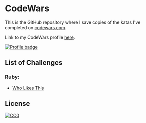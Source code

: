 
# CodeWars
This is the GitHub repository where I save copies of the katas I've completed on [codewars.com](https://www.codewars.com/).

Link to my CodeWars profile [here](https://www.codewars.com/users/sonny-maan).  

[![Profile badge](https://www.codewars.com/users/sonny-maan/badges/large)](https://www.codewars.com/users/sonny-maan)

## List of Challenges

### Ruby:
* [Who Likes This](https://github.com/sonny-maan/CodeWars/tree/master/who_likes_it)



## License
[![CC0](https://licensebuttons.net/p/zero/1.0/88x31.png)](https://creativecommons.org/publicdomain/zero/1.0/)
